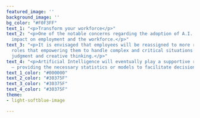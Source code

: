 ```yaml
---
featured_image: ''
background_image: ''
bg_color: "#F0F3FF"
text_1: "<p>Transform your workforce</p>"
text_2: "<p>One of the notable concerns regarding the adoption of A.I. is the potential
  impact on employment and the workforce.</p>"
text_3: "<p>It is envisaged that employees will be reassigned to more responsible
  roles that empowering them to handle complex and critical situations which require
  judgment and creative thinking.</p>"
text_4: "<p>Artificial Intelligence will eventually play a supportive role to humans
  — providing the necessary statistics or models to facilitate decision making.</p>"
text_1_color: "#000000"
text_2_color: "#30375F"
text_3_color: "#30375F"
text_4_color: "#30375F"
theme:
- light-softblue-image

---
```

